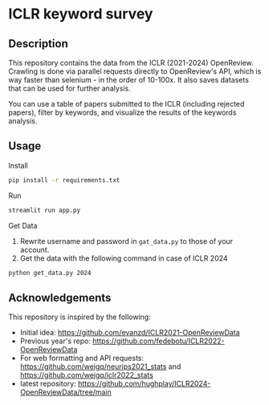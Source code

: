 # ICLR keyword survey

## Description
This repository contains the data from the ICLR (2021-2024) OpenReview. Crawling is done via parallel requests directly to OpenReview's API, which is way faster than selenium - in the order of 10-100x. It also saves datasets that can be used for further analysis.

You can use a table of papers submitted to the ICLR (including rejected papers), filter by keywords, and visualize the results of the keywords analysis.


## Usage

Install
```bash
pip install -r requirements.txt
```

Run
```bash
streamlit run app.py
```

Get Data
1. Rewrite username and password in `gat_data.py` to those of your account.
2. Get the data with the following command in case of ICLR 2024

```bash
python get_data.py 2024
```

## Acknowledgements

This repository is inspired by the following:

- Initial idea: https://github.com/evanzd/ICLR2021-OpenReviewData
- Previous year's repo: https://github.com/fedebotu/ICLR2022-OpenReviewData
- For web formatting and API requests: https://github.com/weigq/neurips2021_stats and https://github.com/weigq/iclr2022_stats
- latest repository: https://github.com/hughplay/ICLR2024-OpenReviewData/tree/main 